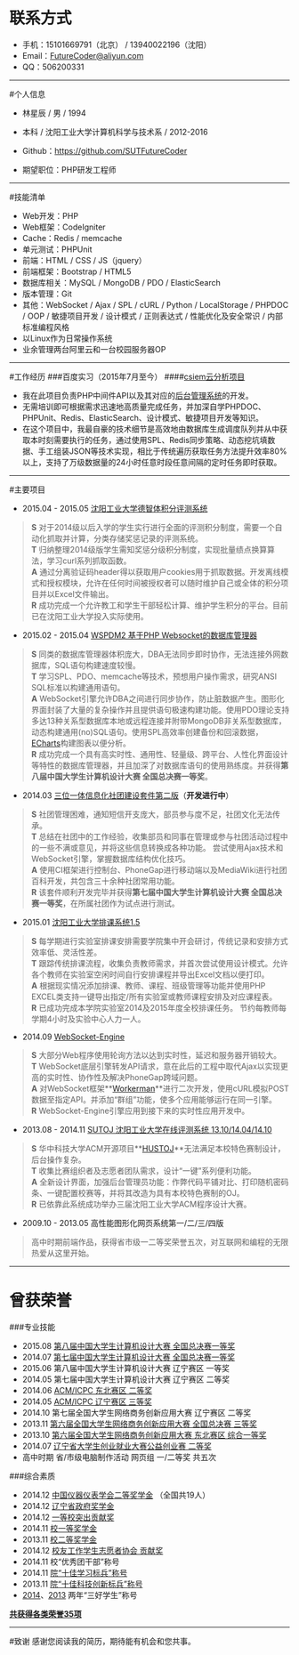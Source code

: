 # 联系方式
* 手机：15101669791（北京） / 13940022196（沈阳）
* Email：<FutureCoder@aliyun.com>
* QQ：506200331

---

#个人信息
* 林星辰 / 男 / 1994
* 本科 / 沈阳工业大学计算机科学与技术系 / 2012-2016
* Github：<https://github.com/SUTFutureCoder>

* 期望职位：PHP研发工程师

---

#技能清单
* Web开发：PHP
* Web框架：CodeIgniter
* Cache：Redis / memcache
* 单元测试：PHPUnit
* 前端：HTML / CSS / JS（jquery）
* 前端框架：Bootstrap / HTML5
* 数据库相关：MySQL / MongoDB / PDO / ElasticSearch
* 版本管理：Git
* 其他：WebSocket / Ajax / SPL / cURL / Python / LocalStorage / PHPDOC / OOP / 敏捷项目开发 / 设计模式 / 正则表达式 / 性能优化及安全常识 / 内部标准编程风格
* 以Linux作为日常操作系统 
* 业余管理两台阿里云和一台校园服务器OP

---

#工作经历
###百度实习（2015年7月至今）
####[csiem云分析项目](http://gitlab.baidu.com/yejin01/csiem)
* 我在此项目负责PHP中间件API以及其对应的[后台管理系统](http://gitlab.baidu.com/linxingchen/csiem_admin)的开发。  
* 无需培训即可根据需求迅速地高质量完成任务，并加深自学PHPDOC、PHPUnit、Redis、ElasticSearch、设计模式、敏捷项目开发等知识。
* 在这个项目中，我最自豪的技术细节是高效地由数据库生成调度队列并从中获取本时刻需要执行的任务，通过使用SPL、Redis同步策略、动态挖坑填数据、手工组装JSON等技术实现，相比于传统遍历获取任务方法提升效率80%以上，支持了万级数据量的24小时任意时段任意间隔的定时任务即时获取。  

---

#主要项目
* 2015.04 - 2015.05 [沈阳工业大学德智体积分评测系统](https://github.com/SUTFutureCoder/sut_score)
> **S** 对于2014级以后入学的学生实行进行全面的评测积分制度，需要一个自动化抓取并计算，分类存储奖惩记录的评测系统。  
> **T** 归纳整理2014级版学生需知奖惩分级积分制度，实现批量绩点换算算法，学习curl系列抓取函数。  
> **A** 通过分离验证码header得以获取用户cookies用于抓取数据。开发离线模式和授权模块，允许在任何时间被授权者可以随时维护自己或全体的积分项目并以Excel文件输出。  
> **R** 成功完成一个允许教工和学生干部轻松计算、维护学生积分的平台。目前已在沈阳工业大学投入实际使用。  


* 2015.02 - 2015.04 [WSPDM2 基于PHP Websocket的数据库管理器](https://github.com/SUTFutureCoder/intelligence_server)
> **S** 同类的数据库管理器体积庞大，DBA无法同步即时协作，无法连接外网数据库，SQL语句构建速度较慢。  
> **T** 学习SPL、PDO、memcache等技术，预想用户操作需求，研究ANSI SQL标准以构建通用语句。  
> **A** WebSocket引擎允许DBA之间进行同步协作，防止脏数据产生。图形化界面封装了大量的复杂操作并且提供语句极速构建功能。使用PDO理论支持多达13种关系型数据库本地或远程连接并附带MongoDB非关系型数据库，动态构建通用(no)SQL语句。使用SPL高效率创建备份和回滚数据，[ECharts](https://github.com/ecomfe/echarts)构建图表以便分析。  
> **R** 成功完成一个具有高实时性、通用性、轻量级、跨平台、人性化界面设计等特性的数据库管理器，并且加深了对数据库语句的使用熟练度。并获得**第八届中国大学生计算机设计大赛 全国总决赛一等奖**。  

* 2014.03 [三位一体信息化社团建设套件第二版](https://github.com/SUTFutureCoder/nws_v2)（**开发进行中**） 
> **S** 社团管理困难，通知短信开支庞大，部员参与度不足，社团文化无法传承。  
> **T** 总结在社团中的工作经验，收集部员和同事在管理或参与社团活动过程中的一些不满或意见，并将这些信息转换成各种功能。 尝试使用Ajax技术和WebSocket引擎，掌握数据库结构优化技巧。  
> **A** 使用CI框架进行控制台、PhoneGap进行移动端以及MediaWiki进行社团百科开发，共包含三十余种社团常用功能。  
> **R** 该套件顺利开发完毕并获得**第七届中国大学生计算机设计大赛 全国总决赛一等奖**，在所属社团作为试点进行测试。  

* 2015.01 [沈阳工业大学排课系统1.5](https://github.com/SUTFutureCoder/paike1.5)
> **S** 每学期进行实验室排课安排需要学院集中开会研讨，传统记录和安排方式效率低、灵活性差。  
> **T** 跟踪传统排课流程，收集负责教师需求，并首次尝试使用设计模式。允许各个教师在实验室空闲时间自行安排课程并导出Excel文档以便打印。  
> **A** 根据现实情况添加排课、教师、课程、班级管理等功能并使用PHP EXCEL类支持一键导出指定/所有实验室或教师课程安排及对应课程表。  
> **R** 已成功完成本学院实验室2014及2015年度全校排课任务。 节约每教师每学期4小时及实验中心人力一人。 

* 2014.09 [WebSocket-Engine](https://github.com/SUTFutureCoder/WebSocket-Engine)
> **S** 大部分Web程序使用轮询方法以达到实时性，延迟和服务器开销较大。  
> **T** WebSocket底层引擎转发API请求，意在此后的工程中取代Ajax以实现更高的实时性、协作性及解决PhoneGap跨域问题。  
> **A** 对WebSocket框架**[Workerman](https://github.com/walkor/workerman)**进行二次开发，使用cURL模拟POST数据至指定API。并添加“群组”功能，使多个应用能够运行在同一引擎。  
> **R** WebSocket-Engine引擎应用到接下来的实时性应用开发中。  

* 2013.08 - 2014.11 [SUTOJ 沈阳工业大学在线评测系统 13.10/14.04/14.10](https://github.com/SUTFutureCoder/sutoj)
> **S** 华中科技大学ACM开源项目**[HUSTOJ](https://code.google.com/p/hustoj/)**无法满足本校特色赛制设计，后台操作复杂。  
> **T** 收集比赛组织者及志愿者团队需求，设计“一键”系列便利功能。  
> **A** 全新设计界面，加强后台管理员功能：作弊代码平铺对比、打印随机密码条、一键配置校赛等，并将其改造为具有本校特色赛制的OJ。  
> **R** 已依靠此系统成功举办三届沈阳工业大学ACM程序设计大赛。  


* 2009.10 - 2013.05 高性能图形化网页系统第一/二/三/四版  
> 高中时期前端作品，获得省市级一二等奖荣誉五次，对互联网和编程的无限热爱从这里开始。 

---

# 曾获荣誉
###专业技能
* 2015.08 [第八届中国大学生计算机设计大赛 全国总决赛一等奖](https://raw.githubusercontent.com/SUTFutureCoder/resume/master/8th_gold_medal.jpg)
* 2014.07 [第七届中国大学生计算机设计大赛 全国总决赛一等奖](http://jwzx.sut.edu.cn/jwc/content.jsp?id=44&xlh=681)
* 2015.06 第八届中国大学生计算机设计大赛 辽宁赛区 一等奖
* 2014.05 第七届中国大学生计算机设计大赛 辽宁赛区 二等奖
* 2014.06 [ACM/ICPC 东北赛区 二等奖](https://github.com/SUTFutureCoder/resume/blob/master/ACM_second.jpg)  
* 2014.05 [ACM/ICPC 辽宁赛区 三等奖](https://github.com/SUTFutureCoder/resume/blob/master/ACM_third.jpg)  
* 2014.10 第七届全国大学生网络商务创新应用大赛 辽宁赛区 二等奖
* 2013.11 [第六届全国大学生网络商务创新应用大赛 全国总决赛 三等奖](https://github.com/SUTFutureCoder/resume/blob/master/E-commerce_third.jpg)  
* 2013.10 [第六届全国大学生网络商务创新应用大赛 东北赛区 综合一等奖](https://github.com/SUTFutureCoder/resume/blob/master/E-commerce_ace.jpg)  
* 2014.07 [辽宁省大学生创业就业大赛公益创业赛 二等奖](https://github.com/SUTFutureCoder/resume/blob/master/entrepreneurship.jpg)  
* 高中时期 省/市级电脑制作活动 网页组 一/二等奖 共五次

###综合素质
* 2014.12 [中国仪器仪表学会二等奖学金](http://www.cis.org.cn/NewsDeltailed.aspx?id=554&PID=9)  （全国共19人）  
* 2014.12 [辽宁省政府奖学金](https://github.com/SUTFutureCoder/resume/blob/master/Provincial_Government_Scholarship.jpg)  
* 2014.12 [一等校突出贡献奖](https://github.com/SUTFutureCoder/resume/blob/master/Contribution.jpg)   
* 2014.11 [校一等奖学金](https://github.com/SUTFutureCoder/resume/blob/master/first_scholarship.jpg)  
* 2013.11 [校二等奖学金](https://github.com/SUTFutureCoder/resume/blob/master/second_scholarship.jpg)  
* 2014.12 [校友工作学生志愿者协会 贡献奖](https://github.com/SUTFutureCoder/resume/blob/master/volunteer.jpg)  
* 2014.11 校“优秀团干部”称号  
* 2014.11 [院“十佳学习标兵”称号](https://github.com/SUTFutureCoder/resume/blob/master/learning_model.jpg)  
* 2013.11 [院“十佳科技创新标兵”称号](https://github.com/SUTFutureCoder/resume/blob/master/technology_pacesetter.jpg)
* [2014](https://github.com/SUTFutureCoder/resume/blob/master/miyoshi_student.jpg)、[2013](https://github.com/SUTFutureCoder/resume/blob/master/miyoshi_student2.jpg)  两年“三好学生”称号

[**共获得各类荣誉35项**](https://github.com/SUTFutureCoder/resume/blob/master/college_awards.jpg)

---

#致谢
感谢您阅读我的简历，期待能有机会和您共事。
